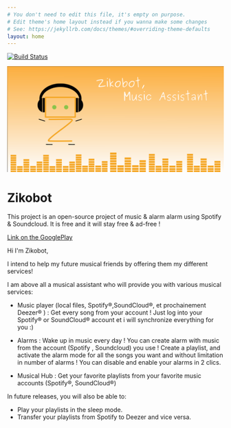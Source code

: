 ```yaml
---
# You don't need to edit this file, it's empty on purpose.
# Edit theme's home layout instead if you wanna make some changes
# See: https://jekyllrb.com/docs/themes/#overriding-theme-defaults
layout: home
---
```


[![Build Status](https://www.bitrise.io/app/ace43e7608e6cea0/status.svg?token=Y3XbouQU8l_wbwOfbtirAg&branch=master)](https://www.bitrise.io/app/ace43e7608e6cea0)

![ScreenShot](/images/light_playstore.png)

# Zikobot

This project is an open-source project of music & alarm alarm using Spotify & Soundcloud.
It is free and it will stay free & ad-free !

[Link on the GooglePlay](https://play.google.com/apps/testing/com.joxad.zikobot)


Hi I'm Zikobot,

I intend to help my future musical friends by offering them my different services!

I am above all a musical assistant who will provide you with various musical services:

- Music player (local files, Spotify®,SoundCloud®, et prochainement Deezer® ) :
Get every song from your account ! Just log into your Spotify® or SoundCloud® account et i will synchronize everything for you :)

- Alarms :
Wake up in music every day ! You can create alarm with music from the account (Spotify , Soundcloud) you use !
Create a playlist, and activate the alarm mode for all the songs you want and without limitation in number of alarms !
You can disable and enable your alarms in 2 clics.

- Musical Hub :
Get your favorite playlists from your favorite music accounts (Spotify®, SoundCloud®)

In future releases, you will also be able to:

- Play your playlists in the sleep mode.
- Transfer your playlists from Spotify to Deezer and vice versa.